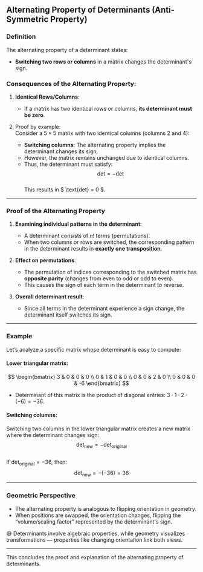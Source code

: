 ## Alternating Property of Determinants (Anti-Symmetric Property)  

### Definition  
The alternating property of a determinant states:  
- **Switching two rows or columns** in a matrix changes the determinant's sign.  

### Consequences of the Alternating Property:  
1. **Identical Rows/Columns**:  
   - If a matrix has two identical rows or columns, **its determinant must be zero**.  

2. Proof by example:  
   Consider a $5 \times 5$ matrix with two identical columns (columns 2 and 4):  
   - **Switching columns**: The alternating property implies the determinant changes its sign.  
   - However, the matrix remains unchanged due to identical columns.  
   - Thus, the determinant must satisfy:  
     $$ \text{det} = -\text{det} $$  
     This results in $ \text{det} = 0 $.  

---

### Proof of the Alternating Property  

1. **Examining individual patterns in the determinant**:  
   - A determinant consists of $n!$ terms (permutations).  
   - When two columns or rows are switched, the corresponding pattern in the determinant results in **exactly one transposition**.  

2. **Effect on permutations**:  
   - The permutation of indices corresponding to the switched matrix has **opposite parity** (changes from even to odd or odd to even).  
   - This causes the sign of each term in the determinant to reverse.  

3. **Overall determinant result**:  
   - Since all terms in the determinant experience a sign change, the determinant itself switches its sign.  

---

### Example  

Let’s analyze a specific matrix whose determinant is easy to compute:  
#### Lower triangular matrix:  
$$ 
\begin{bmatrix}
3 & 0 & 0 & 0 \\
0 & 1 & 0 & 0 \\
0 & 0 & 2 & 0 \\
0 & 0 & 0 & -6
\end{bmatrix}
$$  
- Determinant of this matrix is the product of diagonal entries: $3 \cdot 1 \cdot 2 \cdot (-6) = -36$.  

#### Switching columns:  
Switching two columns in the lower triangular matrix creates a new matrix where the determinant changes sign:  
$$ \text{det}_{\text{new}} = -\text{det}_{\text{original}} $$  
If $\text{det}_{\text{original}} = -36$, then:  
$$ \text{det}_{\text{new}} = -(-36) = 36 $$  

---

### Geometric Perspective  
- The alternating property is analogous to flipping orientation in geometry.  
- When positions are swapped, the orientation changes, flipping the “volume/scaling factor” represented by the determinant's sign.  

😅 Determinants involve algebraic properties, while geometry visualizes transformations — properties like changing orientation link both views.  

---

This concludes the proof and explanation of the alternating property of determinants.  